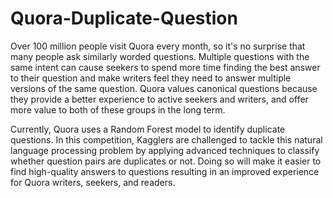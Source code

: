 # Quora-Duplicate-Question
Over 100 million people visit Quora every month, so it's no surprise that many people ask similarly worded questions. Multiple questions with the same intent can cause seekers to spend more time finding the best answer to their question and make writers feel they need to answer multiple versions of the same question. Quora values canonical questions because they provide a better experience to active seekers and writers, and offer more value to both of these groups in the long term.

Currently, Quora uses a Random Forest model to identify duplicate questions. In this competition, Kagglers are challenged to tackle this natural language processing problem by applying advanced techniques to classify whether question pairs are duplicates or not. Doing so will make it easier to find high-quality answers to questions resulting in an improved experience for Quora writers, seekers, and readers.
